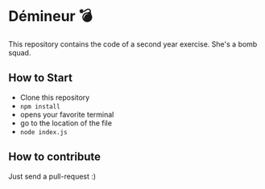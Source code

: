# Démineur 💣

This repository contains the code of a second year exercise. She's a bomb squad.

## How to Start

- Clone this repository
- `npm install`
- opens your favorite terminal
- go to the location of the file
- `node index.js`

## How to contribute

Just send a pull-request :)
